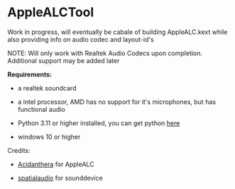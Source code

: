 # AppleALCTool
Work in progress, will eventually be cabale of building AppleALC.kext while also providing info on audio codec and layout-id's

NOTE: Will only work with Realtek Audio Codecs upon completion. Additional support may be added later

**Requirements:**
* a realtek soundcard 


* a intel processor, AMD has no support for it's microphones, but has functional audio


* Python 3.11 or higher installed, you can get python [here](https://www.python.org/downloads/)


* windows 10 or higher



Credits:


* [Acidanthera](https://github.com/acidanthera/AppleALC) for AppleALC


* [spatialaudio](https://github.com/spatialaudio/python-sounddevice/) for sounddevice